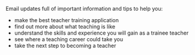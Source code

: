 Email updates full of important information and tips to help you:

* make the best teacher training application
* find out more about what teaching is like
* understand the skills and experience you will gain as a trainee teacher
* see where a teaching career could take you
* take the next step to becoming a teacher